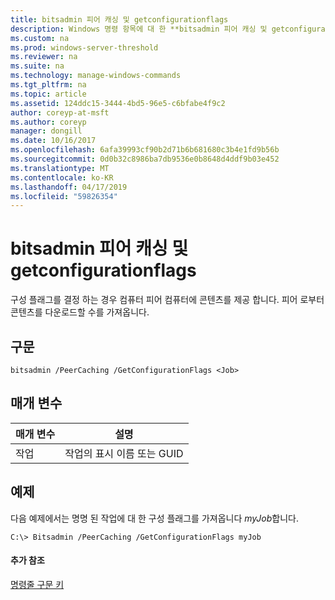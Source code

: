 ```yaml
---
title: bitsadmin 피어 캐싱 및 getconfigurationflags
description: Windows 명령 항목에 대 한 **bitsadmin 피어 캐싱 및 getconfigurationflags** -컴퓨터는 동료에 게 콘텐츠를 제공 하는 경우를 결정 하는 구성 플래그를 가져옵니다 하 고 피어 로부터 콘텐츠를 다운로드할 수 있습니다.
ms.custom: na
ms.prod: windows-server-threshold
ms.reviewer: na
ms.suite: na
ms.technology: manage-windows-commands
ms.tgt_pltfrm: na
ms.topic: article
ms.assetid: 124ddc15-3444-4bd5-96e5-c6bfabe4f9c2
author: coreyp-at-msft
ms.author: coreyp
manager: dongill
ms.date: 10/16/2017
ms.openlocfilehash: 6afa39993cf90b2d71b6b681680c3b4e1fd9b56b
ms.sourcegitcommit: 0d0b32c8986ba7db9536e0b8648d4ddf9b03e452
ms.translationtype: MT
ms.contentlocale: ko-KR
ms.lasthandoff: 04/17/2019
ms.locfileid: "59826354"
---
```

# <a name="bitsadmin-peercaching-and-getconfigurationflags"></a>bitsadmin 피어 캐싱 및 getconfigurationflags



구성 플래그를 결정 하는 경우 컴퓨터 피어 컴퓨터에 콘텐츠를 제공 합니다. 피어 로부터 콘텐츠를 다운로드할 수를 가져옵니다.

## <a name="syntax"></a>구문

```
bitsadmin /PeerCaching /GetConfigurationFlags <Job> 
```

## <a name="parameters"></a>매개 변수

|매개 변수|설명|
|---------|-----------|
|작업|작업의 표시 이름 또는 GUID|

## <a name="BKMK_examples"></a>예제

다음 예제에서는 명명 된 작업에 대 한 구성 플래그를 가져옵니다 *myJob*합니다.
```
C:\> Bitsadmin /PeerCaching /GetConfigurationFlags myJob
```

#### <a name="additional-references"></a>추가 참조

[명령줄 구문 키](command-line-syntax-key.md)